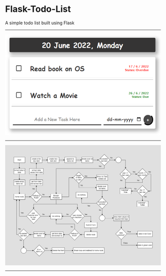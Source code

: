 # Flask-Todo-List
A simple todo list built using Flask

<hr>

<div>
  <img src="./todo.PNG" alt="Code Output">
</div>

<hr>

<div>
  <img src="./Flask Todo List Flowchart.png" alt="Program Flowchart">
</div>

<hr>
